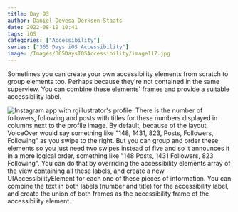```yaml
---
title: Day 93
author: Daniel Devesa Derksen-Staats
date: 2022-08-19 10:41
tags: iOS
categories: ["Accessibility"]
series: ["365 Days iOS Accessibility"]
image: /Images/365DaysIOSAccessibility/image117.jpg
---
```


Sometimes you can create your own accessibility elements from scratch to group elements too. Perhaps because they're not contained in the same superview. You can combine these elements' frames and provide a suitable accessibility label.

![Instagram app with rgillustrator's profile. There is the number of followers, following and posts with titles for these numbers displayed in columns next to the profile image. By default, because of the layout, VoiceOver would say something like "148, 1431, 823, Posts, Followers, Following" as you swipe to the right. But you can group and order these elements so you just need two swipes instead of five and so it announces it in a more logical order, something like "148 Posts, 1431 Followers, 823 Following". You can do that by overriding the accessibility elements array of the view containing all these labels, and create a new UIAccessibilityElement for each one of these pieces of information. You can combine the text in both labels (number and title) for the accessibility label, and create the union of both frames as the accessibility frame of the accessibility element.](/Images/365DaysIOSAccessibility/image117.jpg)